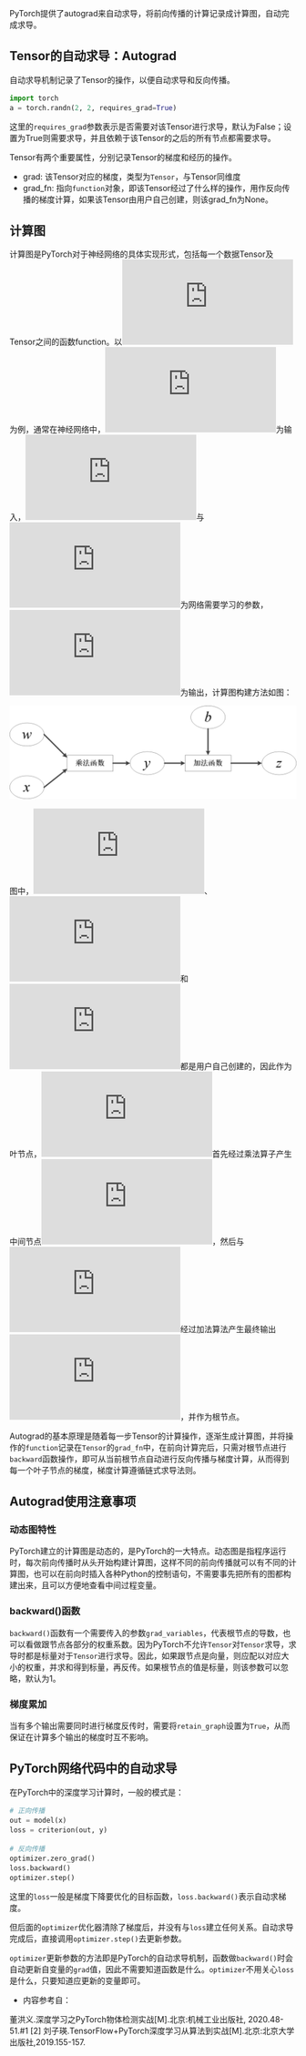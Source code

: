 PyTorch提供了autograd来自动求导，将前向传播的计算记录成计算图，自动完成求导。

## Tensor的自动求导：Autograd

自动求导机制记录了Tensor的操作，以便自动求导和反向传播。

```python
import torch
a = torch.randn(2, 2, requires_grad=True)
```

这里的`requires_grad`参数表示是否需要对该Tensor进行求导，默认为False；设置为True则需要求导，并且依赖于该Tensor的之后的所有节点都需要求导。

Tensor有两个重要属性，分别记录Tensor的梯度和经历的操作。
- grad: 该Tensor对应的梯度，类型为`Tensor`，与Tensor同维度
- grad_fn: 指向`function`对象，即该Tensor经过了什么样的操作，用作反向传播的梯度计算，如果该Tensor由用户自己创建，则该grad_fn为None。

## 计算图

计算图是PyTorch对于神经网络的具体实现形式，包括每一个数据Tensor及Tensor之间的函数function。以![i1](https://latex.codecogs.com/png.latex?z=wx+b)为例，通常在神经网络中，![i2](https://latex.codecogs.com/png.latex?x)为输入，![i3](https://latex.codecogs.com/png.latex?w)与![i4](https://latex.codecogs.com/png.latex?b)为网络需要学习的参数，![i5](https://latex.codecogs.com/png.latex?z)为输出，计算图构建方法如图：

![i6](../image/autogradgraph.png)

图中，![i2](https://latex.codecogs.com/png.latex?x)、![i3](https://latex.codecogs.com/png.latex?w)和![i4](https://latex.codecogs.com/png.latex?b)都是用户自己创建的，因此作为叶节点，![i7](https://latex.codecogs.com/png.latex?wx)首先经过乘法算子产生中间节点![i8](https://latex.codecogs.com/png.latex?y)，然后与![i4](https://latex.codecogs.com/png.latex?b)经过加法算法产生最终输出![i5](https://latex.codecogs.com/png.latex?z)，并作为根节点。

Autograd的基本原理是随着每一步Tensor的计算操作，逐渐生成计算图，并将操作的`function`记录在`Tensor`的`grad_fn`中，在前向计算完后，只需对根节点进行`backward`函数操作，即可从当前根节点自动进行反向传播与梯度计算，从而得到每一个叶子节点的梯度，梯度计算遵循链式求导法则。

## Autograd使用注意事项

### 动态图特性

PyTorch建立的计算图是动态的，是PyTorch的一大特点。动态图是指程序运行时，每次前向传播时从头开始构建计算图，这样不同的前向传播就可以有不同的计算图，也可以在前向时插入各种Python的控制语句，不需要事先把所有的图都构建出来，且可以方便地查看中间过程变量。

### backward()函数

`backward()`函数有一个需要传入的参数`grad_variables`，代表根节点的导数，也可以看做跟节点各部分的权重系数。因为PyTorch不允许`Tensor`对`Tensor`求导，求导时都是标量对于`Tensor`进行求导。因此，如果跟节点是向量，则应配以对应大小的权重，并求和得到标量，再反传。如果根节点的值是标量，则该参数可以忽略，默认为1。

### 梯度累加

当有多个输出需要同时进行梯度反传时，需要将`retain_graph`设置为`True`，从而保证在计算多个输出的梯度时互不影响。


## PyTorch网络代码中的自动求导

在PyTorch中的深度学习计算时，一般的模式是：
```python
# 正向传播
out = model(x)
loss = criterion(out, y)

# 反向传播
optimizer.zero_grad()
loss.backward()
optimizer.step()
```

这里的`loss`一般是梯度下降要优化的目标函数，`loss.backward()`表示自动求梯度。

但后面的`optimizer`优化器清除了梯度后，并没有与`loss`建立任何关系。自动求导完成后，直接调用`optimizer.step()`去更新参数。

`optimizer`更新参数的方法即是PyTorch的自动求导机制，函数做`backward()`时会自动更新自变量的`grad`值，因此不需要知道函数是什么。`optimizer`不用关心`loss`是什么，只要知道应更新的变量即可。


- 内容参考自：

董洪义.深度学习之PyTorch物体检测实战[M].北京:机械工业出版社, 2020.48-51.#1
[2] 刘子瑛.TensorFlow+PyTorch深度学习从算法到实战[M].北京:北京大学出版社,2019.155-157.